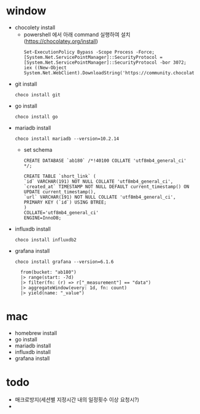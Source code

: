 # window
  - chocolety install
    - powershell 에서 아래 command 실행하여 설치(https://chocolatey.org/install)
      ```shell
      Set-ExecutionPolicy Bypass -Scope Process -Force; [System.Net.ServicePointManager]::SecurityProtocol = [System.Net.ServicePointManager]::SecurityProtocol -bor 3072; iex ((New-Object System.Net.WebClient).DownloadString('https://community.chocolatey.org/install.ps1'))
      ``` 
  - git install
    ```shell
    choco install git
    ```
  - go install 
    ```shell
    choco install go
    ```
  - mariadb install
    ```shell
    choco install mariadb --version=10.2.14
    ```
    - set schema
      ```
      CREATE DATABASE `ab180` /*!40100 COLLATE 'utf8mb4_general_ci' */;
    
      CREATE TABLE `short_link` (
      `id` VARCHAR(191) NOT NULL COLLATE 'utf8mb4_general_ci',
      `created_at` TIMESTAMP NOT NULL DEFAULT current_timestamp() ON UPDATE current_timestamp(),
      `url` VARCHAR(191) NOT NULL COLLATE 'utf8mb4_general_ci',
      PRIMARY KEY (`id`) USING BTREE;
      )
      COLLATE='utf8mb4_general_ci'
      ENGINE=InnoDB;
      ``` 
  - influxdb install
    ```shell
    choco install influxdb2
    ```
  - grafana install
    ```shell
    choco install grafana --version=6.1.6
    ````
    ```
      from(bucket: "ab180")
      |> range(start: -7d)
      |> filter(fn: (r) => r["_measurement"] == "data")
      |> aggregateWindow(every: 1d, fn: count)
      |> yield(name: "_value")
    ```

# mac
  - homebrew install
  - go install
  - mariadb install
  - influxdb install
  - grafana install

# todo
  - 매크로방지(세션별 지정시간 내의 일정횟수 이상 요청시?)
  - 